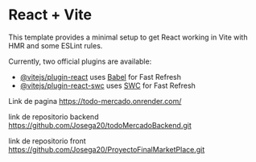 # React + Vite

This template provides a minimal setup to get React working in Vite with HMR and some ESLint rules.

Currently, two official plugins are available:

- [@vitejs/plugin-react](https://github.com/vitejs/vite-plugin-react/blob/main/packages/plugin-react/README.md) uses [Babel](https://babeljs.io/) for Fast Refresh
- [@vitejs/plugin-react-swc](https://github.com/vitejs/vite-plugin-react-swc) uses [SWC](https://swc.rs/) for Fast Refresh


Link de pagina https://todo-mercado.onrender.com/

link de repositorio backend https://github.com/Josega20/todoMercadoBackend.git

link de repositorio front https://github.com/Josega20/ProyectoFinalMarketPlace.git 